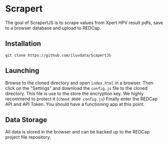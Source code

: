 
# Scrapert

<!-- badges: start -->
<!-- badges: end -->

The goal of ScrapertJS is to scrape values from Xpert HPV result pdfs, save to a browser database and upload to REDCap.

## Installation

```
git clone https://github.com/iluvdata/ScapertJS
```

## Launching

Browse to the cloned directory and open `index.html` in a browser.  Then click on the "Settings" and download the `config.js` file to the cloned directory. This file is use to the store the encryption key. We highly recommend to protect it (`chmod 0600 config.js`) Finally enter the REDCap API and API Token.  You should have a functioning app at this point.

## Data Storage
All data is stored in the browser and can be backed up to the REDCap project file repository.

